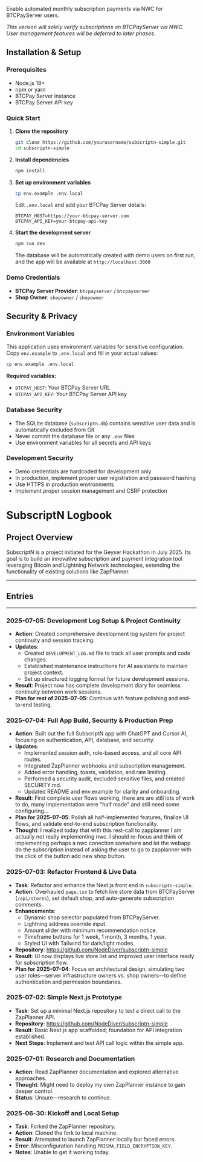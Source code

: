Enable automated monthly subscription payments via NWC for BTCPayServer users.

_This version will solely verify subscriptions on BTCPayServer via NWC. User management features will be deferred to later phases._

## Installation & Setup

### Prerequisites
- Node.js 18+ 
- npm or yarn
- BTCPay Server instance
- BTCPay Server API key

### Quick Start

1. **Clone the repository**
   ```bash
   git clone https://github.com/yourusername/subscriptn-simple.git
   cd subscriptn-simple
   ```

2. **Install dependencies**
   ```bash
   npm install
   ```

3. **Set up environment variables**
   ```bash
   cp env.example .env.local
   ```
   Edit `.env.local` and add your BTCPay Server details:
   ```env
   BTCPAY_HOST=https://your-btcpay-server.com
   BTCPAY_API_KEY=your-btcpay-api-key
   ```

4. **Start the development server**
   ```bash
   npm run dev
   ```
   The database will be automatically created with demo users on first run, and the app will be available at `http://localhost:3000`

### Demo Credentials
- **BTCPay Server Provider**: `btcpayserver` / `btcpayserver`
- **Shop Owner**: `shopowner` / `shopowner`

## Security & Privacy

### Environment Variables
This application uses environment variables for sensitive configuration. Copy `env.example` to `.env.local` and fill in your actual values:

```bash
cp env.example .env.local
```

**Required variables:**
- `BTCPAY_HOST`: Your BTCPay Server URL
- `BTCPAY_API_KEY`: Your BTCPay Server API key

### Database Security
- The SQLite database (`subscriptn.db`) contains sensitive user data and is automatically excluded from Git
- Never commit the database file or any `.env` files
- Use environment variables for all secrets and API keys

### Development Security
- Demo credentials are hardcoded for development only
- In production, implement proper user registration and password hashing
- Use HTTPS in production environments
- Implement proper session management and CSRF protection

# SubscriptN Logbook

## Project Overview

SubscriptN is a project initiated for the Geyser Hackathon in July 2025. Its goal is to build an innovative subscription and payment integration tool leveraging Bitcoin and Lightning Network technologies, extending the functionality of existing solutions like ZapPlanner.

---

## Entries

---

### 2025-07-05: Development Log Setup & Project Continuity
- **Action**: Created comprehensive development log system for project continuity and session tracking.
- **Updates**:
  - Created `DEVELOPMENT_LOG.md` file to track all user prompts and code changes.
  - Established maintenance instructions for AI assistants to maintain project context.
  - Set up structured logging format for future development sessions.
- **Result**: Project now has complete development diary for seamless continuity between work sessions.
- **Plan for rest of 2025-07-05**: Continue with feature polishing and end-to-end testing.

### 2025-07-04: Full App Build, Security & Production Prep
- **Action**: Built out the full SubscriptN app with ChatGPT and Cursor AI, focusing on authentication, API, database, and security.
- **Updates**:  
  - Implemented session auth, role-based access, and all core API routes.  
  - Integrated ZapPlanner webhooks and subscription management.  
  - Added error handling, toasts, validation, and rate limiting.  
  - Performed a security audit, excluded sensitive files, and created SECURITY.md.  
  - Updated README and env.example for clarity and onboarding.
- **Result**: First complete user flows working, there are are still lots of work to do, many implementation were "half made" and still need some configuring...
- **Plan for 2025-07-05**: Polish all half-implemented features, finalize UI flows, and validate end-to-end subscription functionality.
- **Thought**: I realized today that with this rest-call to zapplanner I am actually not really implementing nwc. I should re-focus and think of implementing perhaps a nwc conection somwhere and let the webapp do the subscription instead of asking the user to go to zapplanner with the click of the button add new shop button.

### 2025-07-03: Refactor Frontend & Live Data

- **Task**: Refactor and enhance the Next.js front end in `subscriptn-simple`.
- **Action**: Overhauled `page.tsx` to fetch live store data from BTCPayServer (`/api/stores`), set default shop, and auto-generate subscription comments.
- **Enhancements**:
  - Dynamic shop selector populated from BTCPayServer.
  - Lightning address override input.
  - Amount slider with minimum recommendation notice.
  - Timeframe buttons for 1 week, 1 month, 3 months, 1 year.
  - Styled UI with Tailwind for dark/light modes.
- **Repository**: https://github.com/NodeDiver/subscriptn-simple
- **Result**: UI now displays live store list and improved user interface ready for subscription flow.
- **Plan for 2025-07-04**: Focus on architectural design, simulating two user roles—server infrastructure owners vs. shop owners—to define authentication and permission boundaries.

### 2025-07-02: Simple Next.js Prototype

- **Task**: Set up a minimal Next.js repository to test a direct call to the ZapPlanner API.
- **Repository**: https://github.com/NodeDiver/subscriptn-simple
- **Result**: Basic Next.js app scaffolded; foundation for API integration established.
- **Next Steps**: Implement and test API call logic within the simple app.

### 2025-07-01: Research and Documentation

- **Action**: Read ZapPlanner documentation and explored alternative approaches.
- **Thought**: Might need to deploy my own ZapPlanner instance to gain deeper control.
- **Status**: Unsure—research to continue.

### 2025-06-30: Kickoff and Local Setup

- **Task**: Forked the ZapPlanner repository.
- **Action**: Cloned the fork to local machine.
- **Result**: Attempted to launch ZapPlanner locally but faced errors.
- **Error**: Misconfiguration handling `PRISMA_FIELD_ENCRYPTION_KEY`.
- **Notes**: Unable to get it working today.
